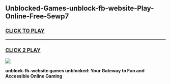 
## Unblocked-Games-unblock-fb-website-Play-Online-Free-5ewp7
<h3>
<a href="https://premium76.site?title=unblock-fb-website&ref=26A">CLICK TO PLAY</a></h3>
<hr>

<h3>
<a href="https://premium76.site?title=unblock-fb-website&ref=26A">CLICK 2 PLAY</a>
  
</h3>

<a href="https://premium76.site?title=unblock-fb-website&ref=26A"><img src="https://clearcache.store/games.png"></a>


**unblock-fb-website games unblocked: Your Gateway to Fun and Accessible Online Gaming**

